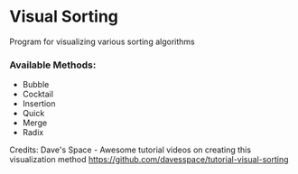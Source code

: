 # Visual Sorting
 Program for visualizing various sorting algorithms
 
 ### Available Methods:
 - Bubble
 - Cocktail
 - Insertion
 - Quick
 - Merge
 - Radix

Credits:
Dave's Space - Awesome tutorial videos on creating this visualization method
https://github.com/davesspace/tutorial-visual-sorting
